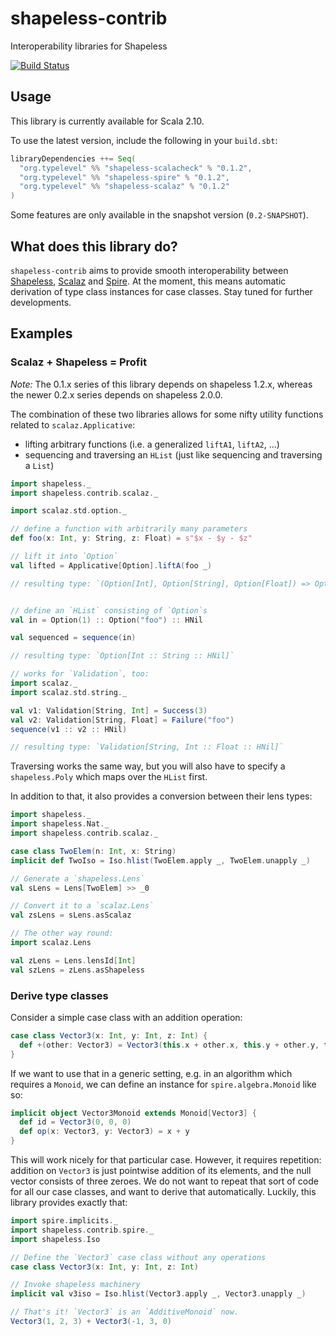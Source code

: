 shapeless-contrib
=================

Interoperability libraries for Shapeless

[![Build Status](https://travis-ci.org/typelevel/shapeless-contrib.png?branch=master)](http://travis-ci.org/typelevel/shapeless-contrib)


Usage
-----

This library is currently available for Scala 2.10.

To use the latest version, include the following in your `build.sbt`:

```scala
libraryDependencies ++= Seq(
  "org.typelevel" %% "shapeless-scalacheck" % "0.1.2",
  "org.typelevel" %% "shapeless-spire" % "0.1.2",
  "org.typelevel" %% "shapeless-scalaz" % "0.1.2"
)
```

Some features are only available in the snapshot version (`0.2-SNAPSHOT`).


What does this library do?
--------------------------

`shapeless-contrib` aims to provide smooth interoperability between [Shapeless](https://github.com/milessabin/shapeless), [Scalaz](https://github.com/scalaz/scalaz) and [Spire](https://github.com/non/spire). At the moment, this means automatic derivation of type class instances for case classes. Stay tuned for further developments.


Examples
--------

### Scalaz + Shapeless = Profit

_Note:_ The 0.1.x series of this library depends on shapeless 1.2.x, whereas the newer 0.2.x series depends on shapeless 2.0.0.

The combination of these two libraries allows for some nifty utility functions related to `scalaz.Applicative`:

* lifting arbitrary functions (i.e. a generalized `liftA1`, `liftA2`, ...)
* sequencing and traversing an `HList` (just like sequencing and traversing a `List`)

```scala
import shapeless._
import shapeless.contrib.scalaz._

import scalaz.std.option._

// define a function with arbitrarily many parameters
def foo(x: Int, y: String, z: Float) = s"$x - $y - $z"

// lift it into `Option`
val lifted = Applicative[Option].liftA(foo _)

// resulting type: `(Option[Int], Option[String], Option[Float]) => Option[String]`


// define an `HList` consisting of `Option`s
val in = Option(1) :: Option("foo") :: HNil

val sequenced = sequence(in)

// resulting type: `Option[Int :: String :: HNil]`

// works for `Validation`, too:
import scalaz._
import scalaz.std.string._

val v1: Validation[String, Int] = Success(3)
val v2: Validation[String, Float] = Failure("foo")
sequence(v1 :: v2 :: HNil)

// resulting type: `Validation[String, Int :: Float :: HNil]`
```

Traversing works the same way, but you will also have to specify a `shapeless.Poly` which maps over the `HList` first.

In addition to that, it also provides a conversion between their lens types:

```scala
import shapeless._
import shapeless.Nat._
import shapeless.contrib.scalaz._

case class TwoElem(n: Int, x: String)
implicit def TwoIso = Iso.hlist(TwoElem.apply _, TwoElem.unapply _)

// Generate a `shapeless.Lens`
val sLens = Lens[TwoElem] >> _0

// Convert it to a `scalaz.Lens`
val zsLens = sLens.asScalaz

// The other way round:
import scalaz.Lens

val zLens = Lens.lensId[Int]
val szLens = zLens.asShapeless
```

### Derive type classes

Consider a simple case class with an addition operation:

```scala
case class Vector3(x: Int, y: Int, z: Int) {
  def +(other: Vector3) = Vector3(this.x + other.x, this.y + other.y, this.z + other.z)
}
```

If we want to use that in a generic setting, e.g. in an algorithm which requires a `Monoid`, we can define an instance for `spire.algebra.Monoid` like so:

```scala
implicit object Vector3Monoid extends Monoid[Vector3] {
  def id = Vector3(0, 0, 0)
  def op(x: Vector3, y: Vector3) = x + y
}
```

This will work nicely for that particular case. However, it requires repetition: addition on `Vector3` is just pointwise addition of its elements, and the null vector consists of three zeroes. We do not want to repeat that sort of code for all our case classes, and want to derive that automatically. Luckily, this library provides exactly that:

```scala
import spire.implicits._
import shapeless.contrib.spire._
import shapeless.Iso

// Define the `Vector3` case class without any operations
case class Vector3(x: Int, y: Int, z: Int)

// Invoke shapeless machinery
implicit val v3iso = Iso.hlist(Vector3.apply _, Vector3.unapply _)

// That's it! `Vector3` is an `AdditiveMonoid` now.
Vector3(1, 2, 3) + Vector3(-1, 3, 0)
```
